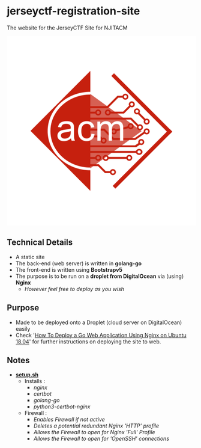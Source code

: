 # jerseyctf-registration-site
The website for the JerseyCTF Site for NJITACM

<!-- NJIT ACM LOGO -->
![](https://github.com/NJIT-ACM/NJIT-ACM/blob/main/ACMLOGO.png)

## Technical Details
* A static site 
* The back-end (web server) is written in **golang-go**
* The front-end is written using **Bootstrapv5**
* The purpose is to be run on a **droplet from DigitalOcean** via (using) **Nginx**
    * _However feel free to deploy as you wish_

## Purpose
* Made to be deployed onto a Droplet (cloud server on DigitalOcean) easily
* Check '[How To Deploy a Go Web Application Using Nginx on Ubuntu 18.04](https://www.digitalocean.com/community/tutorials/how-to-deploy-a-go-web-application-using-nginx-on-ubuntu-18-04)' for further instructions on deploying the site to web.

## Notes
* **[setup.sh](setup.sh)** 
    * Installs :
        *  _nginx_
        * _certbot_ 
        * _golang-go_
        * _python3-certbot-nginx_
    * Firewall :
        * _Enables Firewall if not active_
        * _Deletes a potential redundant Nginx 'HTTP' profile_
        * _Allows the Firewall to open for Nginx 'Full' Profile_
        * _Allows the Firewall to open for 'OpenSSH' connections_

